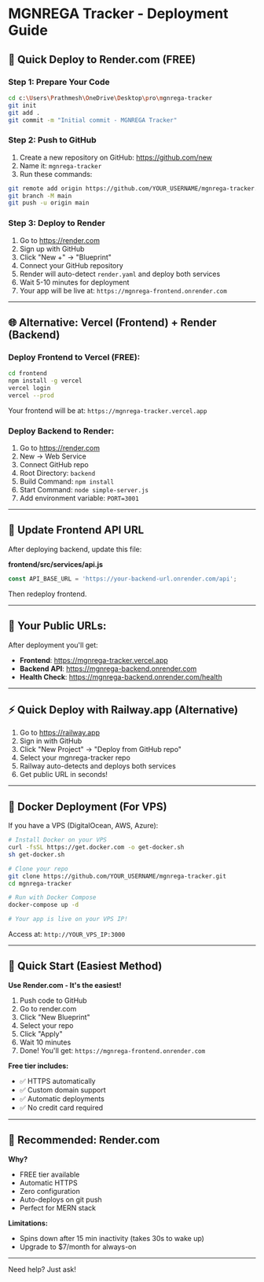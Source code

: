 # MGNREGA Tracker - Deployment Guide

## 🚀 Quick Deploy to Render.com (FREE)

### Step 1: Prepare Your Code
```bash
cd c:\Users\Prathmesh\OneDrive\Desktop\pro\mgnrega-tracker
git init
git add .
git commit -m "Initial commit - MGNREGA Tracker"
```

### Step 2: Push to GitHub
1. Create a new repository on GitHub: https://github.com/new
2. Name it: `mgnrega-tracker`
3. Run these commands:
```bash
git remote add origin https://github.com/YOUR_USERNAME/mgnrega-tracker.git
git branch -M main
git push -u origin main
```

### Step 3: Deploy to Render
1. Go to https://render.com
2. Sign up with GitHub
3. Click "New +" → "Blueprint"
4. Connect your GitHub repository
5. Render will auto-detect `render.yaml` and deploy both services
6. Wait 5-10 minutes for deployment
7. Your app will be live at: `https://mgnrega-frontend.onrender.com`

---

## 🌐 Alternative: Vercel (Frontend) + Render (Backend)

### Deploy Frontend to Vercel (FREE):
```bash
cd frontend
npm install -g vercel
vercel login
vercel --prod
```

Your frontend will be at: `https://mgnrega-tracker.vercel.app`

### Deploy Backend to Render:
1. Go to https://render.com
2. New → Web Service
3. Connect GitHub repo
4. Root Directory: `backend`
5. Build Command: `npm install`
6. Start Command: `node simple-server.js`
7. Add environment variable: `PORT=3001`

---

## 🔧 Update Frontend API URL

After deploying backend, update this file:

**frontend/src/services/api.js**
```javascript
const API_BASE_URL = 'https://your-backend-url.onrender.com/api';
```

Then redeploy frontend.

---

## 📱 Your Public URLs:

After deployment you'll get:
- **Frontend**: https://mgnrega-tracker.vercel.app
- **Backend API**: https://mgnrega-backend.onrender.com
- **Health Check**: https://mgnrega-backend.onrender.com/health

---

## ⚡ Quick Deploy with Railway.app (Alternative)

1. Go to https://railway.app
2. Sign in with GitHub
3. Click "New Project" → "Deploy from GitHub repo"
4. Select your mgnrega-tracker repo
5. Railway auto-detects and deploys both services
6. Get public URL in seconds!

---

## 🐳 Docker Deployment (For VPS)

If you have a VPS (DigitalOcean, AWS, Azure):

```bash
# Install Docker on your VPS
curl -fsSL https://get.docker.com -o get-docker.sh
sh get-docker.sh

# Clone your repo
git clone https://github.com/YOUR_USERNAME/mgnrega-tracker.git
cd mgnrega-tracker

# Run with Docker Compose
docker-compose up -d

# Your app is live on your VPS IP!
```

Access at: `http://YOUR_VPS_IP:3000`

---

## 📝 Quick Start (Easiest Method)

**Use Render.com - It's the easiest!**

1. Push code to GitHub
2. Go to render.com
3. Click "New Blueprint"
4. Select your repo
5. Click "Apply"
6. Wait 10 minutes
7. Done! You'll get: `https://mgnrega-frontend.onrender.com`

**Free tier includes:**
- ✅ HTTPS automatically
- ✅ Custom domain support
- ✅ Automatic deployments
- ✅ No credit card required

---

## 🎯 Recommended: Render.com

**Why?**
- FREE tier available
- Automatic HTTPS
- Zero configuration
- Auto-deploys on git push
- Perfect for MERN stack

**Limitations:**
- Spins down after 15 min inactivity (takes 30s to wake up)
- Upgrade to $7/month for always-on

---

Need help? Just ask!
